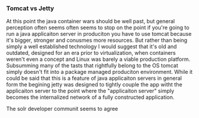 ### Tomcat vs Jetty

At this point the java container wars should be well past, but general perception often seems often seems to stop on the point if you're going to run a java applicaiton server in produciton you have to use tomcat because it's bigger, stronger and conusmes more resources.  But rather than being simply a well established technology I would suggest that it's old and outdated, designed for an era prior to virtualization, when containers weren't even a concept and Linux was barely a viable production platform.  Subsumming many of the tasts that rightfully belong to the OS tomcat simply doesn't fit into a package managed produciton environment. While it could be said that this is a feature of java applicaiton servers in general form the begining jetty was designed to tightly couple the app witht the applicaiton server to the point where the "applicaiton server" simply becomes the internalized network of a fully constructed application.

The solr developer communit seems to agree
